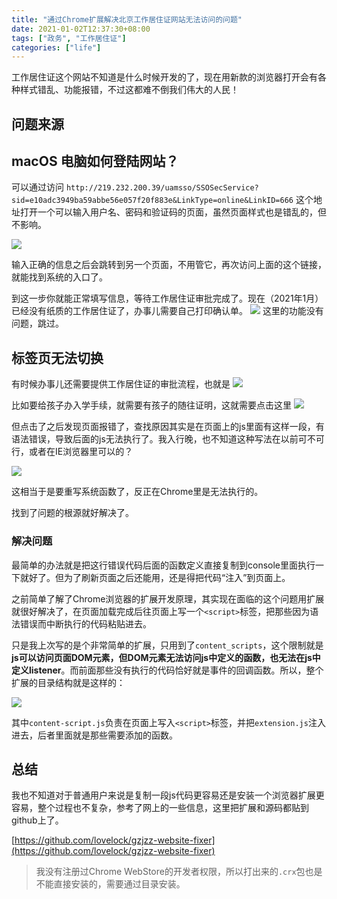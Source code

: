 ```yaml
---
title: "通过Chrome扩展解决北京工作居住证网站无法访问的问题"
date: 2021-01-02T12:37:30+08:00
tags: ["政务", "工作居住证"]
categories: ["life"]
---
```


工作居住证这个网站不知道是什么时候开发的了，现在用新款的浏览器打开会有各种样式错乱、功能报错，不过这都难不倒我们伟大的人民！

<!--more-->

## 问题来源


## macOS 电脑如何登陆网站？

可以通过访问 `http://219.232.200.39/uamsso/SSOSecService?sid=e10adc3949ba59abbe56e057f20f883e&LinkType=online&LinkID=666` 这个地址打开一个可以输入用户名、密码和验证码的页面，虽然页面样式也是错乱的，但不影响。


![](/images/2021-01-02-12-59-34.png)

输入正确的信息之后会跳转到另一个页面，不用管它，再次访问上面的这个链接，就能找到系统的入口了。

到这一步你就能正常填写信息，等待工作居住证审批完成了。现在（2021年1月）已经没有纸质的工作居住证了，办事儿需要自己打印确认单。
![](/images/2021-01-02-13-02-41.png)
这里的功能没有问题，跳过。

## 标签页无法切换

有时候办事儿还需要提供工作居住证的审批流程，也就是
![](/images/2021-01-02-13-03-20.png)

比如要给孩子办入学手续，就需要有孩子的随往证明，这就需要点击这里
![](/images/2021-01-02-13-04-41.png)

但点击了之后发现页面报错了，查找原因其实是在页面上的js里面有这样一段，有语法错误，导致后面的js无法执行了。我入行晚，也不知道这种写法在以前可不可行，或者在IE浏览器里可以的？

![](/images/2021-01-02-13-06-22.png)

这相当于是要重写系统函数了，反正在Chrome里是无法执行的。

找到了问题的根源就好解决了。

### 解决问题

最简单的办法就是把这行错误代码后面的函数定义直接复制到console里面执行一下就好了。但为了刷新页面之后还能用，还是得把代码“注入”到页面上。

之前简单了解了Chrome浏览器的扩展开发原理，其实现在面临的这个问题用扩展就很好解决了，在页面加载完成后往页面上写一个`<script>`标签，把那些因为语法错误而中断执行的代码粘贴进去。

只是我上次写的是个非常简单的扩展，只用到了`content_scripts`，这个限制就是**js可以访问页面DOM元素，但DOM元素无法访问js中定义的函数，也无法在js中定义listener**。而前面那些没有执行的代码恰好就是事件的回调函数。所以，整个扩展的目录结构就是这样的：

![](/images/2021-01-02-13-14-02.png)

其中`content-script.js`负责在页面上写入`<script>`标签，并把`extension.js`注入进去，后者里面就是那些需要添加的函数。

## 总结

我也不知道对于普通用户来说是复制一段js代码更容易还是安装一个浏览器扩展更容易，整个过程也不复杂，参考了网上的一些信息，这里把扩展和源码都贴到github上了。

[https://github.com/lovelock/gzjzz-website-fixer](https://github.com/lovelock/gzjzz-website-fixer)

> 我没有注册过Chrome WebStore的开发者权限，所以打出来的`.crx`包也是不能直接安装的，需要通过目录安装。
